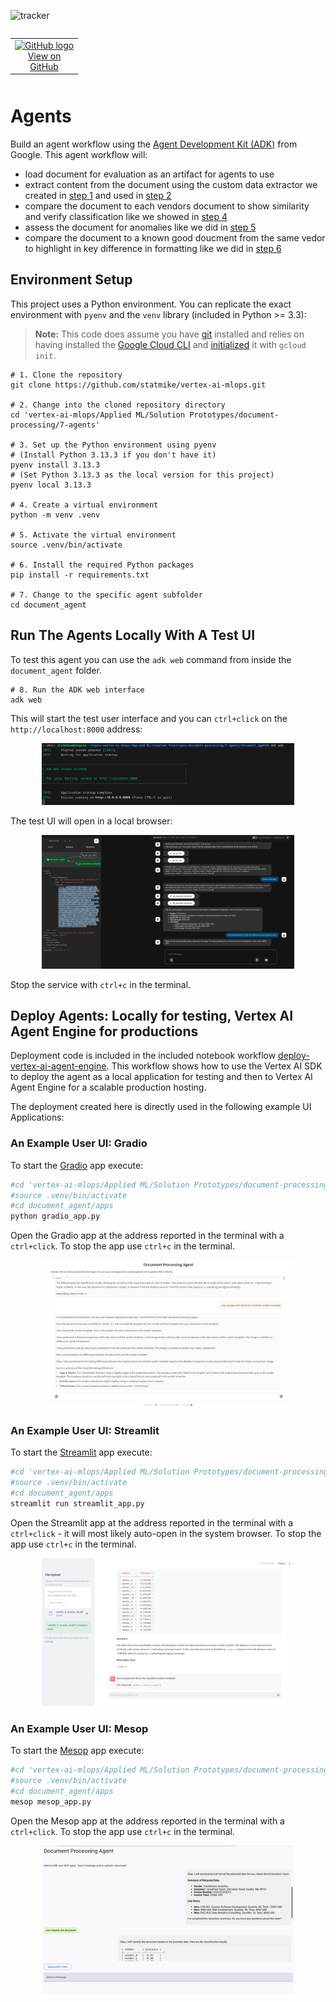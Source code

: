 ![tracker](https://us-central1-vertex-ai-mlops-369716.cloudfunctions.net/pixel-tracking?path=statmike%2Fvertex-ai-mlops%2FApplied+ML%2FSolution+Prototypes%2Fdocument-processing%2F7-agents&file=readme.md)
<!--- header table --->
<table align="left">     
  <td style="text-align: center">
    <a href="https://github.com/statmike/vertex-ai-mlops/blob/main/Applied%20ML/Solution%20Prototypes/document-processing/7-agents/readme.md">
      <img width="32px" src="https://www.svgrepo.com/download/217753/github.svg" alt="GitHub logo">
      <br>View on<br>GitHub
    </a>
  </td>
</table><br/><br/><br/><br/>

---
# Agents

Build an agent workflow using the [Agent Development Kit (ADK)](https://google.github.io/adk-docs/) from Google.  This agent workflow will:
- load document for evaluation as an artifact for agents to use
- extract content from the document using the custom data extractor we created in [step 1](../1-custom-extractor.ipynb) and used in [step 2](../2-document-extraction.ipynb)
- compare the document to each vendors document to show similarity and verify classification like we showed in [step 4](../4-document-similarity.ipynb)
- assess the document for anomalies like we did in [step 5](../5-document-anomalies.ipynb)
- compare the document to a known good doucment from the same vedor to highlight in key difference in formatting like we did in [step 6](../6-document-comparison.ipynb)

## Environment Setup

This project uses a Python environment.  You can replicate the exact environment with `pyenv` and the `venv` library (included in Python >= 3.3):

> **Note:** This code does assume you have [git](https://github.com/git-guides/install-git) installed and relies on having installed the [Google Cloud CLI](https://cloud.google.com/sdk/docs/install) and [initialized](https://cloud.google.com/sdk/docs/initializing) it with `gcloud init`.

```
# 1. Clone the repository
git clone https://github.com/statmike/vertex-ai-mlops.git

# 2. Change into the cloned repository directory
cd 'vertex-ai-mlops/Applied ML/Solution Prototypes/document-processing/7-agents'

# 3. Set up the Python environment using pyenv
# (Install Python 3.13.3 if you don't have it)
pyenv install 3.13.3
# (Set Python 3.13.3 as the local version for this project)
pyenv local 3.13.3

# 4. Create a virtual environment
python -m venv .venv

# 5. Activate the virtual environment
source .venv/bin/activate

# 6. Install the required Python packages
pip install -r requirements.txt

# 7. Change to the specific agent subfolder
cd document_agent
```

## Run The Agents Locally With A Test UI

To test this agent you can use the `adk web` command from inside the `document_agent` folder.  

```
# 8. Run the ADK web interface
adk web
```

This will start the test user interface and you can `ctrl+click` on the `http://localhost:8000` address:

<div align="center">
  <img src="../resources/images/adk/adk_web.png" alt="Document Processing" width="80%"/>
</div>

The test UI will open in a local browser:

<div align="center">
  <img src="../resources/images/adk/adk_web_ui.png" alt="Document Processing" width="80%"/>
</div>

Stop the service with `ctrl+c` in the terminal.

## Deploy Agents: Locally for testing, Vertex AI Agent Engine for productions

Deployment code is included in the included notebook workflow [deploy-vertex-ai-agent-engine](./document_agent/deploy-vertex-ai-agent-engine.ipynb).  This workflow shows how to use the Vertex AI SDK to deploy the agent as a local application for testing and then to Vertex AI Agent Engine for a scalable production hosting.

The deployment created here is directly used in the following example UI Applications:

### An Example User UI: Gradio

To start the [Gradio](https://www.gradio.app/) app execute:

```bash
#cd 'vertex-ai-mlops/Applied ML/Solution Prototypes/document-processing/7-agents'
#source .venv/bin/activate
#cd document_agent/apps
python gradio_app.py
```

Open the Gradio app at the address reported in the terminal with a `ctrl+click`. To stop the app use `ctrl+c` in the terminal.

<div align="center">
  <img src="../resources/images/adk/gradio.png" alt="Document Processing App: Gradio" width="80%"/>
</div>

### An Example User UI: Streamlit

To start the [Streamlit](https://streamlit.io/) app execute:

```bash
#cd 'vertex-ai-mlops/Applied ML/Solution Prototypes/document-processing/7-agents'
#source .venv/bin/activate
#cd document_agent/apps
streamlit run streamlit_app.py
```

Open the Streamlit app at the address reported in the terminal with a `ctrl+click` - it will most likely auto-open in the system browser. To stop the app use `ctrl+c` in the terminal.

<div align="center">
  <img src="../resources/images/adk/streamlit.png" alt="Document Processing App: Streamlit" width="80%"/>
</div>

### An Example User UI: Mesop

To start the [Mesop](https://mesop-dev.github.io/mesop/) app execute:

```bash
#cd 'vertex-ai-mlops/Applied ML/Solution Prototypes/document-processing/7-agents'
#source .venv/bin/activate
#cd document_agent/apps
mesop mesop_app.py
```

Open the Mesop app at the address reported in the terminal with a `ctrl+click`. To stop the app use `ctrl+c` in the terminal.

<div align="center">
  <img src="../resources/images/adk/mesop.png" alt="Document Processing App: Mesop" width="80%"/>
</div>

